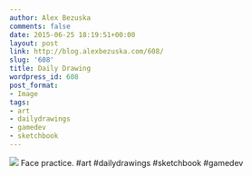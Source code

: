 ```yaml
---
author: Alex Bezuska
comments: false
date: 2015-06-25 18:19:51+00:00
layout: post
link: http://blog.alexbezuska.com/608/
slug: '608'
title: Daily Drawing
wordpress_id: 608
post_format:
- Image
tags:
- art
- dailydrawings
- gamedev
- sketchbook
---
```


![](/images/2015/06/tumblr_nqiix3t7Mt1u11b0ro1_1280.jpg)
Face practice. #art #dailydrawings #sketchbook #gamedev
